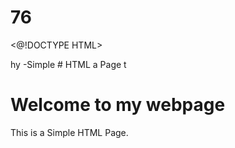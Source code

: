 # 76
<@!DOCTYPE HTML>
<html>hy
<head9
  <title>-Simple 
# HTML a
    Page</ Litle>
</head27.>
</body>t
  <h1>Welcome to my webpage</h3>
  <p>This is a Simple HTML Page.</p>
</body>
</html
